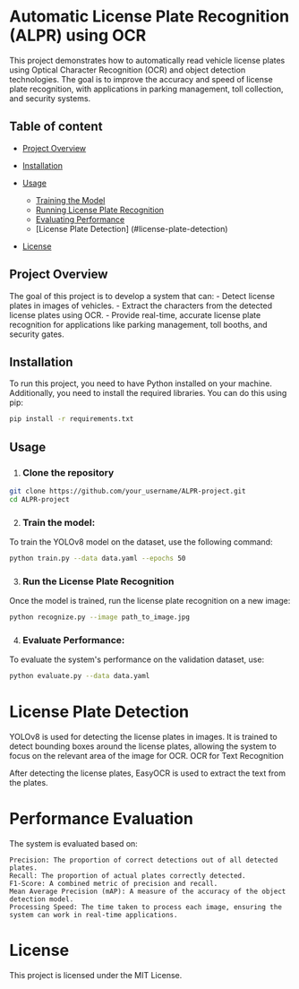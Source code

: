 # Automatic License Plate Recognition (ALPR) using OCR
This project demonstrates how to automatically read vehicle license plates using Optical Character Recognition (OCR) and object detection technologies. The goal is to improve the accuracy and speed of license plate recognition, with applications in parking management, toll collection, and security systems.


## Table of content
- [Project Overview](#project-overview)
- [Installation](#Installation)
- [Usage](#usage)
    - [Training the Model](#train-the-model)
    - [Running License Plate Recognition](#run-the-license-plate-recognition)
    - [Evaluating Performance](#evaluate-performance)
    - [License Plate Detection] (#license-plate-detection)

- [License](#license)


## Project Overview

The goal of this project is to develop a system that can:
    - Detect license plates in images of vehicles.
    - Extract the characters from the detected license plates using OCR.
    - Provide real-time, accurate license plate recognition for applications like parking management, toll booths, and security gates.

## Installation
To run this project, you need to have Python installed on your machine. Additionally, you need to install the required libraries. You can do this using pip:

```bash
pip install -r requirements.txt

```
## Usage
1. ### Clone the repository

```bash
git clone https://github.com/your_username/ALPR-project.git
cd ALPR-project

```
2. ### Train the model:
 To train the YOLOv8 model on the dataset, use the following command:

```bash
python train.py --data data.yaml --epochs 50
```

3. ### Run the License Plate Recognition
Once the model is trained, run the license plate recognition on a new image:
```bash
python recognize.py --image path_to_image.jpg
```

4. ### Evaluate Performance:
To evaluate the system's performance on the validation dataset, use:
```bash
python evaluate.py --data data.yaml
```

# License Plate Detection

YOLOv8 is used for detecting the license plates in images. It is trained to detect bounding boxes around the license plates, allowing the system to focus on the relevant area of the image for OCR.
OCR for Text Recognition

After detecting the license plates, EasyOCR is used to extract the text from the plates.

# Performance Evaluation

The system is evaluated based on:

    Precision: The proportion of correct detections out of all detected plates.
    Recall: The proportion of actual plates correctly detected.
    F1-Score: A combined metric of precision and recall.
    Mean Average Precision (mAP): A measure of the accuracy of the object detection model.
    Processing Speed: The time taken to process each image, ensuring the system can work in real-time applications.

# License

This project is licensed under the MIT License.